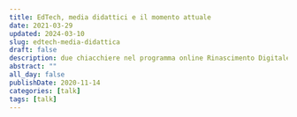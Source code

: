 ```yaml
---
title: EdTech, media didattici e il momento attuale
date: 2021-03-29
updated: 2024-03-10
slug: edtech-media-didattica
draft: false
description: due chiacchiere nel programma online Rinascimento Digitale
abstract: ""
all_day: false
publishDate: 2020-11-14
categories: [talk]
tags: [talk]
---
```


